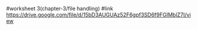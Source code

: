 #worksheet 3(chapter-3/file handling)
#link https://drive.google.com/file/d/15bD3AUGUAz52F6gpf3SD6f9FGIMblZ7I/view
